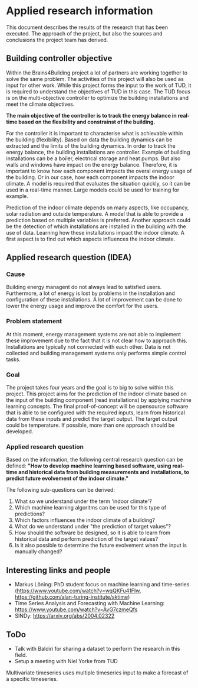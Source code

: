 # Applied research information
This document describes the results of the research that has been executed. The approach of the project, but also the sources and conclusions the project team has derived.

## Building controller objective
Within the Brains4Building project a lot of partners are working together to solve the same problem. The activities of this project will also be used as input for other work. While this project forms the input to the work of TUD, it is required to understand the objectives of TUD in this case. The TUD focus is on the multi-objective controller to optimize the building installations and meet the climate objectives. 

__The main objective of the controller is to track the energy balance in real-time based on the flexibility and constrainst of the building.__

For the controller it is important to characterise what is achievable within the building (flexibility). Based on data the building dynamics can be extracted and the limits of the building dynamics. In order to track the energy balance, the building installations are controller. Example of building installations can be a boiler, electrical storage and heat pumps. But also walls and windows have impact on the energy balance. Therefore, it is important to know how each component impacts the overal energy usage of the building. Or in our case, how each component impacts the indoor climate. A model is required that evaluates the situation quickly, so it can be used in a real-time manner. Large models could be used for training for example. 

Prediction of the indoor climate depends on many aspects, like occupancy, solar radiation and outside temperature. A model that is able to provide a prediction based on multiple variables is preferred. Another approach could be the detection of which installations are installed in the building with the use of data. Learning how these installations impact the indoor climate. A first aspect is to find out which aspects influences the indoor climate.

## Applied research question (IDEA)

### Cause
Building energy managent do not always lead to satisfied users. Furthermore, a lot of energy is lost by problems in the installation and configuration of these installations. A lot of improvement can be done to lower the energy usage and improve the comfort for the users.

### Problem statement
At this moment, energy management systems are not able to implement these improvement due to the fact that it is not clear how to approach this. Installations are typically not connected with each other. Data is not collected and building management systems only performs simple control tasks.

### Goal
The project takes four years and the goal is to big to solve within this project. This project aims for the prediction of the indoor climate based on the input of the building component (read installations) by applying machine learning concepts. The final proof-of-concept will be opensource software that is able to be configured with the required inputs, learn from historical data from these inputs and predict the target output. The target output could be temperature. If possible, more than one approach should be developed.

### Applied research question
Based on the information, the following central research question can be defined: __"How to develop machine learning based software, using real-time and historical data from building measurements and installations, to predict future evolvement of the indoor climate."__

The following sub-questions can be derived:
1. What so we understand under the term 'indoor climate'?
2. Which machine learning algoritms can be used for this type of predictions?
3. Which factors influences the indoor climate of a building?
4. What do we understand under "the prediction of target values"?
5. How should the software be designed, so it is able to learn from historical data and perform prediction of the target values?
6. Is it also possible to determine the future evolvement when the input is manually changed?

## Interesting links and people
* Markus Löning: PhD student focus on machine learning and time-series (https://www.youtube.com/watch?v=wqQKFu41FIw, https://github.com/alan-turing-institute/sktime)
* Time Series Analysis and Forecasting with Machine Learning: https://www.youtube.com/watch?v=AvG7czmeQfs
* SINDy: https://arxiv.org/abs/2004.02322

## ToDo

* Talk with Baldiri for sharing a dataset to perform the research in this field.
* Setup a meeting with Niel Yorke from TUD



Multivariate timeseries uses multiple timeseries input to make a forecast of a specific timeseries.
